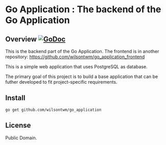 # Go Application : The backend of the Go Application

## Overview [![GoDoc](https://godoc.org/github.com/wilsontwm/go_application?status.svg)](https://godoc.org/github.com/wilsontwm/go_application)

This is the backend part of the Go Application. The frontend is in another repository: https://github.com/wilsontwm/go_application_frontend

This is a simple web application that uses PostgreSQL as database. 

The primary goal of this project is to build a base application that can be futher developed to fit project-specific requirements.

## Install

```
go get github.com/wilsontwm/go_application
```

## License

Public Domain.

